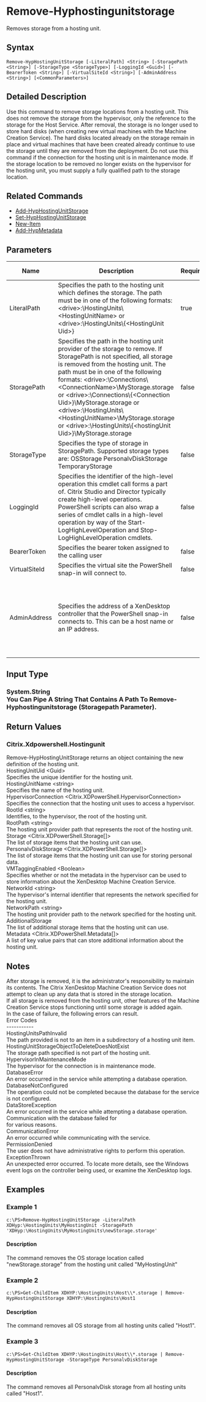 ﻿
# Remove-Hyphostingunitstorage
Removes storage from a hosting unit.
## Syntax
```
Remove-HypHostingUnitStorage [-LiteralPath] <String> [-StoragePath <String>] [-StorageType <StorageType>] [-LoggingId <Guid>] [-BearerToken <String>] [-VirtualSiteId <String>] [-AdminAddress <String>] [<CommonParameters>]
```
## Detailed Description
Use this command to remove storage locations from a hosting unit. This does not remove the storage from the hypervisor, only the reference to the storage for the Host Service. After removal, the storage is no longer used to store hard disks (when creating new virtual machines with the Machine Creation Service). The hard disks located already on the storage remain in place and virtual machines that have been created already continue to use the storage until they are removed from the deployment. Do not use this command if the connection for the hosting unit is in maintenance mode. If the storage location to be removed no longer exists on the hypervisor for the hosting unit, you must supply a fully qualified path to the storage location.


## Related Commands

* [Add-HypHostingUnitStorage](./Add-HypHostingUnitStorage/)
* [Set-HypHostingUnitStorage](./Set-HypHostingUnitStorage/)
* [New-Item](./New-Item/)
* [Add-HypMetadata](./Add-HypMetadata/)
## Parameters
| Name   | Description | Required? | Pipeline Input | Default Value |
| --- | --- | --- | --- | --- |
| LiteralPath | Specifies the path to the hosting unit which defines the storage. The path must be in one of the following formats: &lt;drive&gt;:\\HostingUnits\\&lt;HostingUnitName&gt; or  &lt;drive&gt;:\\HostingUnits\\{&lt;HostingUnit Uid&gt;} | true | false |  |
| StoragePath | Specifies the path in the hosting unit provider of the storage to remove. If StoragePath is not specified, all storage is removed from the hosting unit. The path must be in one of the following formats: &lt;drive&gt;:\\Connections\\&lt;ConnectionName&gt;\\MyStorage.storage or  &lt;drive&gt;:\\Connections\\{&lt;Connection Uid&gt;}\\MyStorage.storage or  &lt;drive&gt;:\\HostingUnits\\&lt;HostingUnitName&gt;\\MyStorage.storage or  &lt;drive&gt;:\\HostingUnits\\{&lt;hostingUnit Uid&gt;}\\MyStorage.storage | false | true (ByValue) |  |
| StorageType | Specifies the type of storage in StoragePath. Supported storage types are: OSStorage PersonalvDiskStorage TemporaryStorage | false | false | OSStorage |
| LoggingId | Specifies the identifier of the high-level operation this cmdlet call forms a part of. Citrix Studio and Director typically create high-level operations. PowerShell scripts can also wrap a series of cmdlet calls in a high-level operation by way of the Start-LogHighLevelOperation and Stop-LogHighLevelOperation cmdlets. | false | false |  |
| BearerToken | Specifies the bearer token assigned to the calling user | false | false |  |
| VirtualSiteId | Specifies the virtual site the PowerShell snap-in will connect to. | false | false |  |
| AdminAddress | Specifies the address of a XenDesktop controller that the PowerShell snap-in connects to. This can be a host name or an IP address. | false | false | LocalHost. Once a value is provided by any cmdlet, this value becomes the default. |

## Input Type

### System.String<br>    You Can Pipe A String That Contains A Path To Remove-Hyphostingunitstorage (Storagepath Parameter).

## Return Values

### Citrix.Xdpowershell.Hostingunit
Remove-HypHostingUnitStorage returns an object containing the new definition of the hosting unit.<br>    HostingUnitUid &lt;Guid&gt;<br>        Specifies the unique identifier for the hosting unit.<br>    HostingUnitName &lt;string&gt;<br>        Specifies the name of the hosting unit.<br>    HypervisorConnection &lt;Citrix.XDPowerShell.HypervisorConnection&gt;<br>        Specifies the connection that the hosting unit uses to access a hypervisor.<br>    RootId &lt;string&gt;<br>        Identifies, to the hypervisor, the root of the hosting unit.<br>    RootPath &lt;string&gt;<br>        The hosting unit provider path that represents the root of the hosting unit.<br>    Storage &lt;Citrix.XDPowerShell.Storage\[\]&gt;<br>        The list of storage items that the hosting unit can use.<br>    PersonalvDiskStorage &lt;Citrix.XDPowerShell.Storage\[\]&gt;<br>        The list of storage items that the hosting unit can use for storing personal data.<br>    VMTaggingEnabled &lt;Boolean&gt;<br>        Specifies whether or not the metadata in the hypervisor can be used to store information about the XenDesktop Machine Creation Service.<br>    NetworkId &lt;string&gt;<br>        The hypervisor's internal identifier that represents the network specified for the hosting unit.<br>    NetworkPath &lt;string&gt;<br>        The hosting unit provider path to the network specified for the hosting unit.<br>    AdditionalStorage<br>        The list of additional storage items that the hosting unit can use.<br>    Metadata &lt;Citrix.XDPowerShell.Metadata\[\]&gt;<br>        A list of key value pairs that can store additional information about the hosting unit.
## Notes
After storage is removed, it is the administrator's responsibility to maintain its contents. The Citrix XenDesktop Machine Creation Service does not attempt to clean up any data that is stored in the storage location.<br>    If all storage is removed from the hosting unit, other features of the Machine Creation Service stops functioning until some storage is added again.<br>    In the case of failure, the following errors can result.<br>    Error Codes<br>    -----------<br>    HostingUnitsPathInvalid<br>    The path provided is not to an item in a subdirectory of a hosting unit item.<br>    HostingUnitStorageObjectToDeleteDoesNotExist<br>    The storage path specified is not part of the hosting unit.<br>    HypervisorInMaintenanceMode<br>    The hypervisor for the connection is in maintenance mode.<br>    DatabaseError<br>    An error occurred in the service while attempting a database operation.<br>    DatabaseNotConfigured<br>    The operation could not be completed because the database for the service is not configured.<br>    DataStoreException<br>    An error occurred in the service while attempting a database operation. Communication with the database failed for<br>    for various reasons.<br>    CommunicationError<br>    An error occurred while communicating with the service.<br>    PermissionDenied<br>    The user does not have administrative rights to perform this operation.<br>    ExceptionThrown<br>    An unexpected error occurred. To locate more details, see the Windows event logs on the controller being used, or examine the XenDesktop logs.
## Examples

### Example 1
```
c:\PS>Remove-HypHostingUnitStorage -LiteralPath XDHyp:\HostingUnits\MyHostingUnit -StoragePath 'XDHyp:\HostingUnits\MyHostingUnits\newStorage.storage'
```
#### Description
The command removes the OS storage location called "newStorage.storage" from the hosting unit called "MyHostingUnit"
### Example 2
```
c:\PS>Get-ChildItem XDHYP:\HostingUnits\Host\\*.storage | Remove-HypHostingUnitStorage XDHYP:\HostingUnits\Host1
```
#### Description
The command removes all OS storage from all hosting units called "Host1".
### Example 3
```
c:\PS>Get-ChildItem XDHYP:\HostingUnits\Host\\*.storage | Remove-HypHostingUnitStorage -StorageType PersonalvDiskStorage
```
#### Description
The command removes all PersonalvDisk storage from all hosting units called "Host1".
